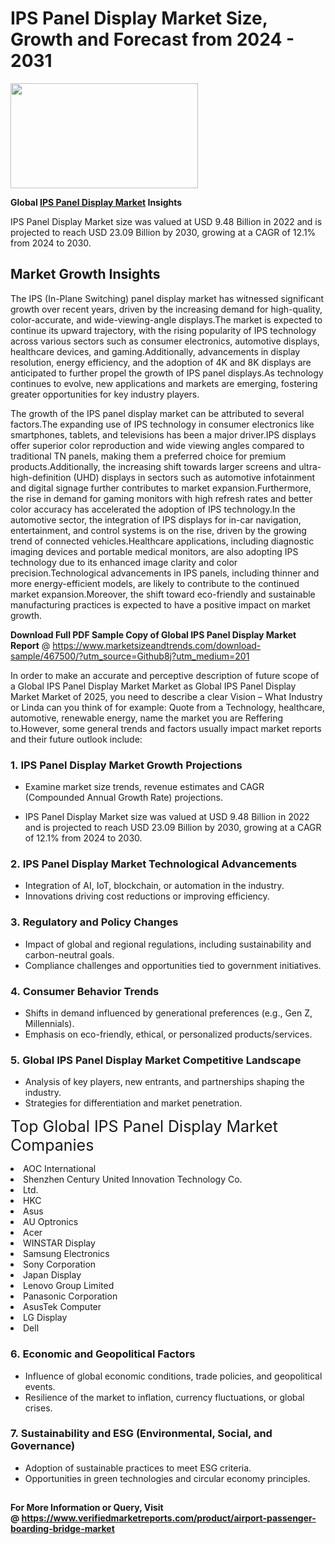 <H1>IPS Panel Display Market Size, Growth and Forecast from 2024 - 2031</H1><img class="aligncenter size-medium wp-image-584254" src="https://thirdeyenews.in/wp-content/uploads/2024/09/Global-Market-Research-300x168.jpeg" alt="" width="300" height="168" /><p><strong>Global&nbsp;<a href="https://www.marketsizeandtrends.com/download-sample/467500/?utm_source=Github8j?utm_medium=201">IPS Panel Display Market</a> Insights</strong></p><p>IPS Panel Display Market size was valued at USD 9.48 Billion in 2022 and is projected to reach USD 23.09 Billion by 2030, growing at a CAGR of 12.1% from 2024 to 2030.</p><p><h2>Market Growth Insights</h2> <p>The IPS (In-Plane Switching) panel display market has witnessed significant growth over recent years, driven by the increasing demand for high-quality, color-accurate, and wide-viewing-angle displays.The market is expected to continue its upward trajectory, with the rising popularity of IPS technology across various sectors such as consumer electronics, automotive displays, healthcare devices, and gaming.Additionally, advancements in display resolution, energy efficiency, and the adoption of 4K and 8K displays are anticipated to further propel the growth of IPS panel displays.As technology continues to evolve, new applications and markets are emerging, fostering greater opportunities for key industry players.</p> <p>The growth of the IPS panel display market can be attributed to several factors.The expanding use of IPS technology in consumer electronics like smartphones, tablets, and televisions has been a major driver.IPS displays offer superior color reproduction and wide viewing angles compared to traditional TN panels, making them a preferred choice for premium products.Additionally, the increasing shift towards larger screens and ultra-high-definition (UHD) displays in sectors such as automotive infotainment and digital signage further contributes to market expansion.Furthermore, the rise in demand for gaming monitors with high refresh rates and better color accuracy has accelerated the adoption of IPS technology.In the automotive sector, the integration of IPS displays for in-car navigation, entertainment, and control systems is on the rise, driven by the growing trend of connected vehicles.Healthcare applications, including diagnostic imaging devices and portable medical monitors, are also adopting IPS technology due to its enhanced image clarity and color precision.Technological advancements in IPS panels, including thinner and more energy-efficient models, are likely to contribute to the continued market expansion.Moreover, the shift toward eco-friendly and sustainable manufacturing practices is expected to have a positive impact on market growth.<p><span class=""><strong>Download Full PDF Sample Copy of Global IPS Panel Display Market Report</strong> @ <a href="https://www.marketsizeandtrends.com/download-sample/467500/?utm_source=Github8j?utm_medium=201" target="_blank">https://www.marketsizeandtrends.com/download-sample/467500/?utm_source=Github8j?utm_medium=201</a></span></p><p>In order to make an accurate and perceptive description of future scope of a Global&nbsp;IPS Panel Display Market Market as Global&nbsp;IPS Panel Display Market Market of 2025, you need to describe a clear Vision &ndash; What Industry or Linda can you think of for example: Quote from a Technology, healthcare, automotive, renewable energy, name the market you are Reffering to.However, some general trends and factors usually impact market reports and their future outlook include:</p><h3>1.&nbsp;<strong>IPS Panel Display Market Growth Projections</strong></h3><ul><li>Examine market size trends, revenue estimates and CAGR (Compounded Annual Growth Rate) projections.</li><li><p>IPS Panel Display Market size was valued at USD 9.48 Billion in 2022 and is projected to reach USD 23.09 Billion by 2030, growing at a CAGR of 12.1% from 2024 to 2030.</p></li></ul><h3>2.&nbsp;<strong>IPS Panel Display Market Technological Advancements</strong></h3><ul><li>Integration of AI, IoT, blockchain, or automation in the industry.</li><li>Innovations driving cost reductions or improving efficiency.</li></ul><h3>3.&nbsp;<strong>Regulatory and Policy Changes</strong></h3><ul><li>Impact of global and regional regulations, including sustainability and carbon-neutral goals.</li><li>Compliance challenges and opportunities tied to government initiatives.</li></ul><h3>4.&nbsp;<strong>Consumer Behavior Trends</strong></h3><ul><li>Shifts in demand influenced by generational preferences (e.g., Gen Z, Millennials).</li><li>Emphasis on eco-friendly, ethical, or personalized products/services.</li></ul><h3>5.&nbsp;<strong>Global IPS Panel Display Market Competitive Landscape</strong></h3><ul><li>Analysis of key players, new entrants, and partnerships shaping the industry.</li><li>Strategies for differentiation and market penetration.</li></ul><p data-pm-slice="1 1 []"><span style="color: inherit; font-family: inherit; font-size: 25px;">Top Global IPS Panel Display Market Companies</span></p><div class="" data-test-id=""><p><li>AOC International</li><li> Shenzhen Century United Innovation Technology Co.</li><li> Ltd.</li><li> HKC</li><li> Asus</li><li> AU Optronics</li><li> Acer</li><li> WINSTAR Display</li><li> Samsung Electronics</li><li> Sony Corporation</li><li> Japan Display</li><li> Lenovo Group Limited</li><li> Panasonic Corporation</li><li> AsusTek Computer</li><li> LG Display</li><li> Dell</li></p></div><h3>6.&nbsp;<strong>Economic and Geopolitical Factors</strong></h3><ul><li>Influence of global economic conditions, trade policies, and geopolitical events.</li><li>Resilience of the market to inflation, currency fluctuations, or global crises.</li></ul><h3>7.&nbsp;<strong>Sustainability and ESG (Environmental, Social, and Governance)</strong></h3><ul><li>Adoption of sustainable practices to meet ESG criteria.</li><li>Opportunities in green technologies and circular economy principles.</li></ul><h2><strong style="font-size: 14px;">For More Information or Query, Visit @&nbsp;</strong><a style="background-color: #ffffff; font-size: 14px;" href="https://www.marketsizeandtrends.com/report/ips-panel-display-market/" target="_blank">https://www.verifiedmarketreports.com/product/airport-passenger-boarding-bridge-market</a></h2>